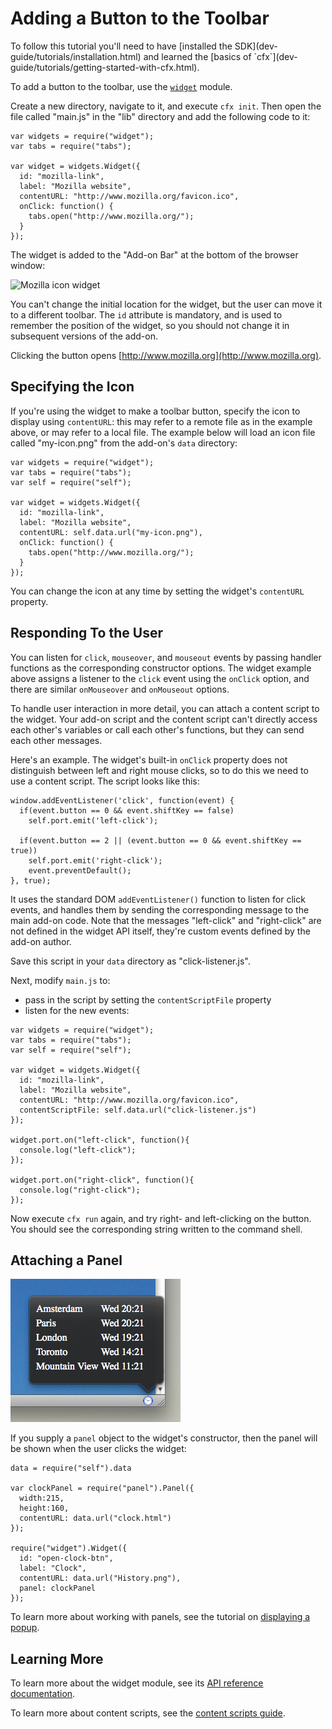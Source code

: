 <!-- This Source Code Form is subject to the terms of the Mozilla Public
   - License, v. 2.0. If a copy of the MPL was not distributed with this
   - file, You can obtain one at http://mozilla.org/MPL/2.0/. -->

# Adding a Button to the Toolbar #

<span class="aside">
To follow this tutorial you'll need to have
[installed the SDK](dev-guide/tutorials/installation.html)
and learned the
[basics of `cfx`](dev-guide/tutorials/getting-started-with-cfx.html).
</span>

To add a button to the toolbar, use the
[`widget`](packages/addon-kit/widget.html) module.

Create a new directory, navigate to it, and execute `cfx init`.
Then open the file called "main.js" in the "lib" directory and
add the following code to it:

    var widgets = require("widget");
    var tabs = require("tabs");

    var widget = widgets.Widget({
      id: "mozilla-link",
      label: "Mozilla website",
      contentURL: "http://www.mozilla.org/favicon.ico",
      onClick: function() {
        tabs.open("http://www.mozilla.org/");
      }
    });

The widget is added to the "Add-on Bar" at the bottom of the browser window:

<img class="image-right" src="static-files/media/screenshots/widget-mozilla.png"
alt="Mozilla icon widget" />

You can't change the initial location for the widget, but the user can move
it to a different toolbar. The `id` attribute is mandatory, and is used to
remember the position of the widget, so you should not change it in subsequent
versions of the add-on.

Clicking the button opens [http://www.mozilla.org](http://www.mozilla.org).

<div style="clear:both"></div>

## Specifying the Icon ##

If you're using the widget to make a toolbar button, specify the icon to
display using `contentURL`: this may refer to a remote file as in the
example above, or may refer to a local file. The example below will load
an icon file called "my-icon.png" from the add-on's `data` directory:

    var widgets = require("widget");
    var tabs = require("tabs");
    var self = require("self");

    var widget = widgets.Widget({
      id: "mozilla-link",
      label: "Mozilla website",
      contentURL: self.data.url("my-icon.png"),
      onClick: function() {
        tabs.open("http://www.mozilla.org/");
      }
    });

You can change the icon at any time by setting the widget's `contentURL`
property.

## Responding To the User ##

You can listen for `click`, `mouseover`, and `mouseout` events by passing
handler functions as the corresponding constructor options. The widget
example above assigns a listener to the `click` event using the `onClick`
option, and there are similar `onMouseover` and `onMouseout` options.

To handle user interaction in more detail, you can attach a content
script to the widget. Your add-on script and the content script can't
directly access each other's variables or call each other's functions, but
they can send each other messages.

Here's an example. The widget's built-in `onClick` property does not
distinguish between left and right mouse clicks, so to do this we need
to use a content script. The script looks like this:

    window.addEventListener('click', function(event) {
      if(event.button == 0 && event.shiftKey == false)
        self.port.emit('left-click');

      if(event.button == 2 || (event.button == 0 && event.shiftKey == true))
        self.port.emit('right-click');
        event.preventDefault();
    }, true);

It uses the standard DOM `addEventListener()` function to listen for click
events, and handles them by sending the corresponding message to the main
add-on code. Note that the messages "left-click" and "right-click" are not
defined in the widget API itself, they're custom events defined by the add-on
author.

Save this script in your `data` directory as "click-listener.js".

Next, modify `main.js` to:

<ul>
<li>pass in the script by setting the <code>contentScriptFile</code>
property</li>
<li>listen for the new events:</li>
</ul>

    var widgets = require("widget");
    var tabs = require("tabs");
    var self = require("self");

    var widget = widgets.Widget({
      id: "mozilla-link",
      label: "Mozilla website",
      contentURL: "http://www.mozilla.org/favicon.ico",
      contentScriptFile: self.data.url("click-listener.js")
    });

    widget.port.on("left-click", function(){
      console.log("left-click");
    });

    widget.port.on("right-click", function(){
      console.log("right-click");
    });

Now execute `cfx run` again, and try right- and left-clicking on the button.
You should see the corresponding string written to the command shell.

## Attaching a Panel ##

<!-- The icon the widget displays, shown in the screenshot, is taken from the
Circular icon set, http://prothemedesign.com/circular-icons/ which is made
available under the Creative Commons Attribution 2.5 Generic License:	
http://creativecommons.org/licenses/by/2.5/ -->

<img class="image-right" src="static-files/media/screenshots/widget-panel-clock.png"
alt="Panel attached to a widget">

If you supply a `panel` object to the widget's constructor, then the panel
will be shown when the user clicks the widget:

    data = require("self").data

    var clockPanel = require("panel").Panel({
      width:215,
      height:160,
      contentURL: data.url("clock.html")
    });

    require("widget").Widget({
      id: "open-clock-btn",
      label: "Clock",
      contentURL: data.url("History.png"),
      panel: clockPanel
    });

To learn more about working with panels, see the tutorial on
[displaying a popup](dev-guide/tutorials/display-a-popup.html).

## Learning More ##

To learn more about the widget module, see its
[API reference documentation](packages/addon-kit/widget.html).

To learn more about content scripts, see the
[content scripts guide](dev-guide/guides/content-scripts/index.html).

